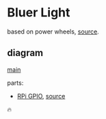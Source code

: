 # Bluer Light

based on power wheels, [source](https://www.instagram.com/khamooshi_bike).


## diagram

[main](../../diagrams/bluer-light/main.svg)

parts:

- [RPi GPIO](../../diagrams/bluer-light/parts/1634657391RPI_GPIO_BOARD.svg), [source](https://freesvg.org/raspberry-pi-gpio-diagram)

🔥